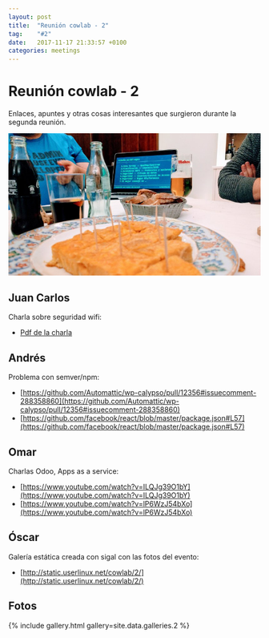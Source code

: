 ```yaml
---
layout: post
title:  "Reunión cowlab - 2"
tag:    "#2"
date:   2017-11-17 21:33:57 +0100
categories: meetings
---
```

# Reunión cowlab - 2

Enlaces, apuntes y otras cosas interesantes que surgieron durante la segunda reunión.

![cowlab 2-meeting](https://raw.githubusercontent.com/cowlab-lugo/meetings/master/20171117/photos/2017-11-17%2021.06.51-1.jpg)

## Juan Carlos

Charla sobre seguridad wifi:

- [Pdf de la charla](https://github.com/cowlab-lugo/meetings/blob/master/20171117/slides/Cowlab2-Seguridad%20Wifi.pdf)

## Andrés

Problema con semver/npm:

- [https://github.com/Automattic/wp-calypso/pull/12356#issuecomment-288358860](https://github.com/Automattic/wp-calypso/pull/12356#issuecomment-288358860)
- [https://github.com/facebook/react/blob/master/package.json#L57](https://github.com/facebook/react/blob/master/package.json#L57)

## Omar

Charlas Odoo, Apps as a service:

- [https://www.youtube.com/watch?v=ILQJg39O1bY](https://www.youtube.com/watch?v=ILQJg39O1bY)
- [https://www.youtube.com/watch?v=lP6WzJ54bXo](https://www.youtube.com/watch?v=lP6WzJ54bXo)

## Óscar

Galería estática creada con sigal con las fotos del evento:

- [http://static.userlinux.net/cowlab/2/](http://static.userlinux.net/cowlab/2/)

## Fotos

{% include gallery.html gallery=site.data.galleries.2 %}
